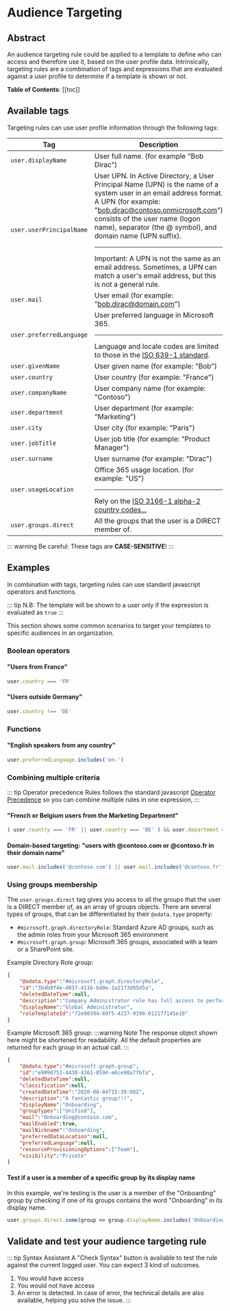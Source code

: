 # Audience Targeting
<Classification label="public" />

## Abstract
An audience targeting rule could be applied to a template to define who can access and therefore use it, based on the user profile data. Intrinsically, targeting rules are a combination of tags and expressions that are evaluated against a user profile to determine if a template is shown or not.

**Table of Contents**:
[[toc]]

## Available tags
Targeting rules can use user profile information through the following tags:

| Tag | Description |
|-----|-------------|
| `user.displayName` | User full name. (for example "Bob Dirac")
| `user.userPrincipalName` | User UPN. In Active Directory, a User Principal Name (UPN) is the name of a system user in an email address format. A UPN (for example: "bob.dirac@contoso.onmicrosoft.com") consists of the user name (logon name), separator (the @ symbol), and domain name (UPN suffix). <hr>Important: A UPN is not the same as an email address. Sometimes, a UPN can match a user's email address, but this is not a general rule. | 
| `user.mail` | User email (for example: "bob.dirac@domain.com") |
| `user.preferredLanguage` | User preferred language in Microsoft 365. <hr>Language and locale codes are limited to those in the [ISO 639-1 standard](https://en.wikipedia.org/wiki/ISO_639-1). |
| `user.givenName` | User given name (for example: "Bob") |
| `user.country` | User country (for example: "France") |
| `user.companyName` | User company name (for example: "Contoso") |
| `user.department` | User department (for example: "Marketing") |
| `user.city` | User city (for example: "Paris") |
| `user.jobTitle` | User job title (for example: "Product Manager") |
| `user.surname` | User surname (for example: "Dirac") |
| `user.usageLocation` | Office 365 usage location. (for example: "US") <hr>Rely on the [ISO 3166-1 alpha-2 country codes...](https://en.wikipedia.org/wiki/ISO_3166-1_alpha-2) |
| `user.groups.direct` | All the groups that the user is a DIRECT member of. |

::: warning
Be careful: These tags are **CASE-SENSITIVE**!
:::

## Examples
In combination with tags, targeting rules can use standard javascript operators and functions.

::: tip
N.B: The template will be shown to a user only if the expression is evaluated as `true`
:::

This section shows some common scenarios to target your templates to specific audiences in an organization.

### Boolean operators

#### "Users from France"
```javascript
user.country === 'FR'
```
#### "Users outside Germany"
```javascript
user.country !== 'DE'
```

### Functions

#### "English speakers from any country"
```javascript
user.preferredLanguage.includes('en-')
```

### Combining multiple criteria
::: tip Operator precedence
Rules follows the standard javascript [Operator Precedence](https://developer.mozilla.org/en-US/docs/Web/JavaScript/Reference/Operators/Operator_Precedence) so you can combine multiple rules in one expression, 
:::

#### "French or Belgium users from the Marketing Department"
```javascript
( user.country === 'FR' || user.country === 'BE' ) && user.department === 'Marketing'
```

#### Domain-based targeting: "users with @contoso.com or @contoso.fr in their domain name"
```javascript
user.mail.includes('@contoso.com') || user.mail.includes('@contoso.fr')
```


### Using groups membership
The `user.groups.direct` tag gives you access to all the groups that the user is a DIRECT member of, as an array of groups objects. There are several types of groups, that can be differentiated by their `@odata.type` property:
- `#microsoft.graph.directoryRole`: Standard Azure AD groups, such as the admin roles from your Microsoft 365 environment
- `#microsoft.graph.group`: Microsoft 365 groups, associated with a team or a SharePoint site.

Example Directory Role group:
```json
{
    "@odata.type":"#microsoft.graph.directoryRole",
    "id":"3b4b0f4e-d037-4116-bd0e-1a2173d95d5a",
    "deletedDateTime":null,
    "description":"Company Administrator role has full access to perform any operation in the company scope.",
    "displayName":"Global Administrator",
    "roleTemplateId":"72e90394-69f5-4237-9190-012177145e10"
}
```

Example Microsoft 365 group:
:::warning Note
The response object shown here might be shortened for readability. All the default properties are returned for each group in an actual call.
:::

```json
{
    "@odata.type":"#microsoft.graph.group",
    "id":"e9090752-4430-4361-8594-e6ce98a7fbfa",
    "deletedDateTime":null,
    "classification":null,
    "createdDateTime":"2020-08-04T15:39:08Z",
    "description":"A fantastic group!!!",
    "displayName":"Onboarding",
    "groupTypes":["Unified"],
    "mail":"Onboarding@contoso.com",
    "mailEnabled":true,
    "mailNickname":"Onboarding",
    "preferredDataLocation":null,
    "preferredLanguage":null,
    "resourceProvisioningOptions":["Team"],
    "visibility":"Private"
}
```

#### Test if a user is a member of a specific group by its display name
In this example, we're testing is the user is a member of the "Onboarding" group by checking if one of its groups contains the word "Onboarding" in its display name.
```js
user.groups.direct.some(group => group.displayName.includes('Onboarding'))
```

## Validate and test your audience targeting rule

::: tip Syntax Assistant
A "Check Syntax" button is available to test the rule against the current logged user. You can expect 3 kind of outcomes.
1. You would have access
2. You would not have access
3. An error is detected. In case of error, the technical details are also available, helping you solve the issue.
:::
